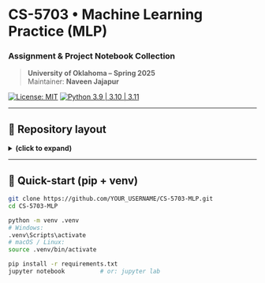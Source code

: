 # CS-5703 • Machine Learning Practice (MLP)
### Assignment & Project Notebook Collection

> **University of Oklahoma – Spring 2025**  
> Maintainer: **Naveen Jajapur**

[![License: MIT](https://img.shields.io/badge/License-MIT-blue.svg)](LICENSE)
[![Python 3.9 | 3.10 | 3.11](https://img.shields.io/badge/python-3.9%20%7C%203.10%20%7C%203.11-blue.svg)](https://www.python.org/)

---

## 📂 Repository layout

<details>
<summary><strong>(click to expand)</strong></summary>

~~~text
.
├── hwA_linear_regression.ipynb
├── hwB_logistic_classification.ipynb
├── hwC_neural_nets.ipynb
├── hwD_unsupervised_clustering.ipynb
├── hwE_feature_engineering.ipynb
├── hwF_model_interpretation.ipynb
├── hwG_holistic_cv_grid_search.ipynb
├── helpers/                        # Re-usable Python utilities
├── data/                           # Tiny, public sample data sets
├── requirements.txt                # pip dependency list
├── environment.yml                 # Conda environment definition
└── .github/
    └── workflows/
        └── notebook-test.yml       # GitHub Actions CI workflow
~~~

</details>

---

## 🚀 Quick-start (pip + venv)

```bash
git clone https://github.com/YOUR_USERNAME/CS-5703-MLP.git
cd CS-5703-MLP

python -m venv .venv
# Windows:
.venv\Scripts\activate
# macOS / Linux:
source .venv/bin/activate

pip install -r requirements.txt
jupyter notebook          # or: jupyter lab
